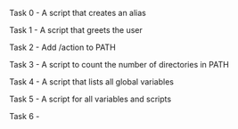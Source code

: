 Task 0 - A script that creates an alias

Task 1 - A script that greets the user

Task 2 - Add /action to PATH 

Task 3 - A script to count the number of directories in PATH

Task 4 - A script that lists all global variables

Task 5 - A script for all variables and scripts

Task 6 - 

